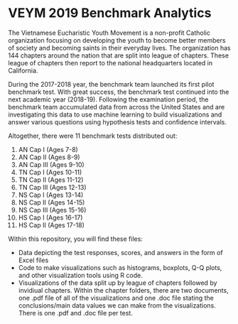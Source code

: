 # VEYM 2019 Benchmark Analytics
The Vietnamese Eucharistic Youth Movement is a non-profit Catholic organization focusing on developing the youth to become better members of society and becoming saints in their everyday lives. The organization has 144 chapters around the nation that are split into league of chapters. These league of chapters then report to the national headquarters located in California. 

During the 2017-2018 year, the benchmark team launched its first pilot benchmark test. With great success, the benchmark test continued into the next academic year (2018-19). Following the examination period, the benchmark team accumulated data from across the United States and are investigating this data to use machine learning to build visualizations and answer various questions using hypothesis tests and confidence intervals.

Altogether, there were 11 benchmark tests distributed out:
1) AN Cap I (Ages 7-8)
2) AN Cap II (Ages 8-9)
3) AN Cap III (Ages 9-10)
4) TN Cap I (Ages 10-11)
5) TN Cap II (Ages 11-12)
6) TN Cap III (Ages 12-13)
7) NS Cap I (Ages 13-14)
8) NS Cap II (Ages 14-15)
9) NS Cap III (Ages 15-16)
10) HS Cap I (Ages 16-17)
11) HS Cap II (Ages 17-18)

Within this repository, you will find these files:
* Data depicting the test responses, scores, and answers in the form of Excel files
* Code to make visualizations such as histograms, boxplots, Q-Q plots, and other visualization tools using R code.
* Visualizations of the data split up by league of chapters followed by invidiual chapters. Within the chapter folders, there are two documents, one .pdf file of all of the visualizations and one .doc file stating the conclusions/main data values we can make from the visualizations. There is one .pdf and .doc file per test.
